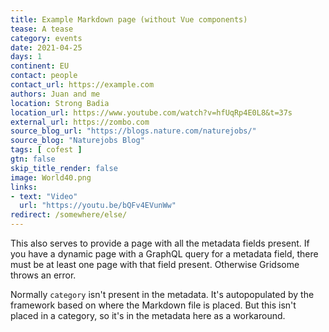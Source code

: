 ```yaml
---
title: Example Markdown page (without Vue components)
tease: A tease
category: events
date: 2021-04-25
days: 1
continent: EU
contact: people
contact_url: https://example.com
authors: Juan and me
location: Strong Badia
location_url: https://www.youtube.com/watch?v=hfUqRp4E0L8&t=37s
external_url: https://zombo.com
source_blog_url: "https://blogs.nature.com/naturejobs/"
source_blog: "Naturejobs Blog"
tags: [ cofest ]
gtn: false
skip_title_render: false
image: World40.png
links:
- text: "Video"
  url: "https://youtu.be/bQFv4EVunWw"
redirect: /somewhere/else/
---
```


This also serves to provide a page with all the metadata fields present. If you have a dynamic page with a GraphQL query for a metadata field, there must be at least one page with that field present. Otherwise Gridsome throws an error.

Normally `category` isn't present in the metadata. It's autopopulated by the framework based on where the Markdown file is placed. But this isn't placed in a category, so it's in the metadata here as a workaround.
